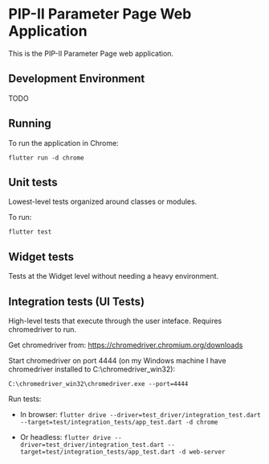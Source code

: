 # PIP-II Parameter Page Web Application

This is the PIP-II Parameter Page web application. 

## Development Environment

TODO

## Running

To run the application in Chrome:

```
flutter run -d chrome
```

## Unit tests

Lowest-level tests organized around classes or modules.

To run:

```
flutter test
```

## Widget tests

Tests at the Widget level without needing a heavy environment.

## Integration tests (UI Tests)

High-level tests that execute through the user inteface.  Requires chromedriver to run.

Get chromedriver from: https://chromedriver.chromium.org/downloads

Start chromedriver on port 4444 (on my Windows machine I have chromedriver installed to C:\chromedriver_win32):

```
C:\chromedriver_win32\chromedriver.exe --port=4444
```

Run tests:

* In browser: `flutter drive --driver=test_driver/integration_test.dart --target=test/integration_tests/app_test.dart -d chrome`

* Or headless: `flutter drive --driver=test_driver/integration_test.dart --target=test/integration_tests/app_test.dart -d web-server`
